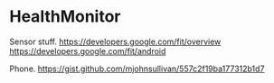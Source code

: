 # HealthMonitor

Sensor stuff.
https://developers.google.com/fit/overview
https://developers.google.com/fit/android

Phone.
https://gist.github.com/mjohnsullivan/557c2f19ba177312b1d7
